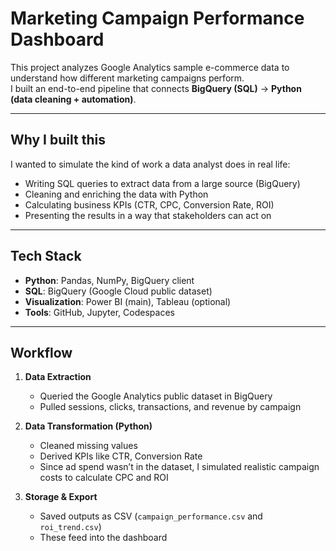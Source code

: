 # Marketing Campaign Performance Dashboard

This project analyzes Google Analytics sample e-commerce data to understand how different marketing campaigns perform.  
I built an end-to-end pipeline that connects **BigQuery (SQL)** → **Python (data cleaning + automation)**.  

---

## Why I built this
I wanted to simulate the kind of work a data analyst does in real life:  
- Writing SQL queries to extract data from a large source (BigQuery)  
- Cleaning and enriching the data with Python  
- Calculating business KPIs (CTR, CPC, Conversion Rate, ROI)  
- Presenting the results in a way that stakeholders can act on  

---

## Tech Stack
- **Python**: Pandas, NumPy, BigQuery client  
- **SQL**: BigQuery (Google Cloud public dataset)  
- **Visualization**: Power BI (main), Tableau (optional)  
- **Tools**: GitHub, Jupyter, Codespaces  

---

## Workflow
1. **Data Extraction**  
   - Queried the Google Analytics public dataset in BigQuery  
   - Pulled sessions, clicks, transactions, and revenue by campaign  

2. **Data Transformation (Python)**  
   - Cleaned missing values  
   - Derived KPIs like CTR, Conversion Rate  
   - Since ad spend wasn’t in the dataset, I simulated realistic campaign costs to calculate CPC and ROI  

3. **Storage & Export**  
   - Saved outputs as CSV (`campaign_performance.csv` and `roi_trend.csv`)  
   - These feed into the dashboard  
